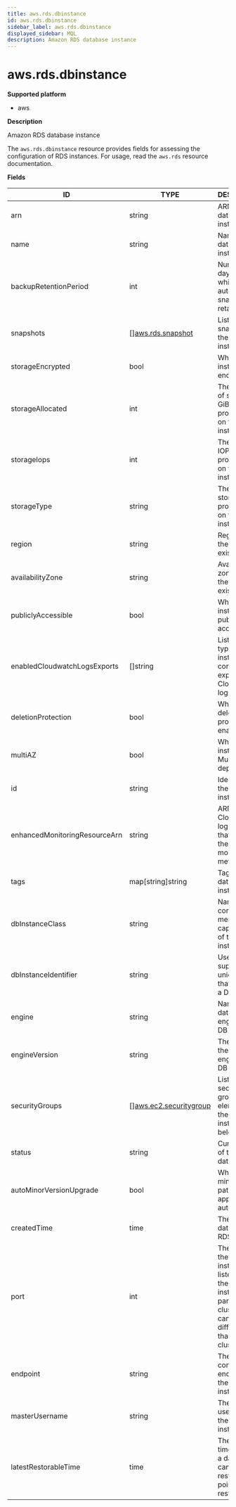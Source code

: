 ```yaml
---
title: aws.rds.dbinstance
id: aws.rds.dbinstance
sidebar_label: aws.rds.dbinstance
displayed_sidebar: MQL
description: Amazon RDS database instance
---
```


# aws.rds.dbinstance

**Supported platform**

- aws

**Description**

Amazon RDS database instance

The `aws.rds.dbinstance` resource provides fields for assessing the configuration of RDS instances. For usage, read the `aws.rds` resource documentation.

**Fields**

| ID                            | TYPE                                                        | DESCRIPTION                                                                                                                                  |
| ----------------------------- | ----------------------------------------------------------- | -------------------------------------------------------------------------------------------------------------------------------------------- |
| arn                           | string                                                      | ARN for the database instance                                                                                                                |
| name                          | string                                                      | Name of the database instance                                                                                                                |
| backupRetentionPeriod         | int                                                         | Number of days for which automated snapshots are retained                                                                                    |
| snapshots                     | &#91;&#93;[aws.rds.snapshot](aws.rds.snapshot.md)           | List of snapshots for the database instance                                                                                                  |
| storageEncrypted              | bool                                                        | Whether the instance is encrypted                                                                                                            |
| storageAllocated              | int                                                         | The amount of storage, in GiB, provisioned on the instance                                                                                   |
| storageIops                   | int                                                         | The storage IOPS provisioned on the instance                                                                                                 |
| storageType                   | string                                                      | The type of storage provisioned on the instance                                                                                              |
| region                        | string                                                      | Region where the instance exists                                                                                                             |
| availabilityZone              | string                                                      | Availability zone where the instance exists                                                                                                  |
| publiclyAccessible            | bool                                                        | Whether the instance is publicly accessible                                                                                                  |
| enabledCloudwatchLogsExports  | &#91;&#93;string                                            | List of log types the instance is configured to export to CloudWatch logs                                                                    |
| deletionProtection            | bool                                                        | Whether deletion protection is enabled                                                                                                       |
| multiAZ                       | bool                                                        | Whether the instance is a Multi-AZ deployment                                                                                                |
| id                            | string                                                      | Identifier for the database instance                                                                                                         |
| enhancedMonitoringResourceArn | string                                                      | ARN of the CloudWatch log stream that receives the enhanced monitoring metrics data                                                          |
| tags                          | map[string]string                                           | Tags for the database instance                                                                                                               |
| dbInstanceClass               | string                                                      | Name of the compute and memory capacity class of the DB instance                                                                             |
| dbInstanceIdentifier          | string                                                      | User-supplied unique key that identifies a DB instance                                                                                       |
| engine                        | string                                                      | Name of the database engine for this DB instance                                                                                             |
| engineVersion                 | string                                                      | The version of the database engine for this DB instance                                                                                      |
| securityGroups                | &#91;&#93;[aws.ec2.securitygroup](aws.ec2.securitygroup.md) | List of VPC security group elements that the DB instance belongs to                                                                          |
| status                        | string                                                      | Current state of this database                                                                                                               |
| autoMinorVersionUpgrade       | bool                                                        | Whether minor version patches are applied automatically                                                                                      |
| createdTime                   | time                                                        | The creation date of the RDS instance                                                                                                        |
| port                          | int                                                         | The port that the DB instance listens on. If the DB instance is part of a DB cluster, this can be a different port than the DB cluster port. |
| endpoint                      | string                                                      | The connection endpoint for the DB instance                                                                                                  |
| masterUsername                | string                                                      | The master username for the DB instance                                                                                                      |
| latestRestorableTime          | time                                                        | The latest time to which a database can be restored with point-in-time restore                                                               |
